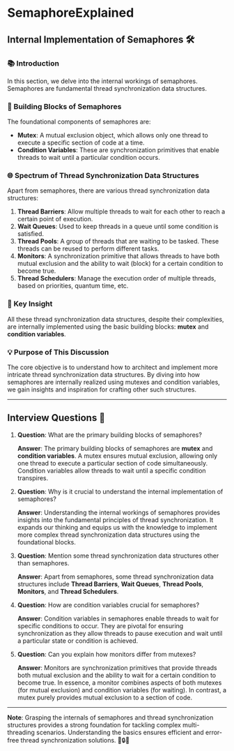 # SemaphoreExplained

## Internal Implementation of Semaphores 🛠️

### 📚 Introduction

In this section, we delve into the internal workings of semaphores. Semaphores are fundamental thread synchronization data structures.

### 🔩 Building Blocks of Semaphores

The foundational components of semaphores are:
- **Mutex**: A mutual exclusion object, which allows only one thread to execute a specific section of code at a time.
- **Condition Variables**: These are synchronization primitives that enable threads to wait until a particular condition occurs.

### 🌐 Spectrum of Thread Synchronization Data Structures

Apart from semaphores, there are various thread synchronization data structures:
1. **Thread Barriers**: Allow multiple threads to wait for each other to reach a certain point of execution.
2. **Wait Queues**: Used to keep threads in a queue until some condition is satisfied.
3. **Thread Pools**: A group of threads that are waiting to be tasked. These threads can be reused to perform different tasks.
4. **Monitors**: A synchronization primitive that allows threads to have both mutual exclusion and the ability to wait (block) for a certain condition to become true.
5. **Thread Schedulers**: Manage the execution order of multiple threads, based on priorities, quantum time, etc.

### 🧠 Key Insight

All these thread synchronization data structures, despite their complexities, are internally implemented using the basic building blocks: **mutex** and **condition variables**.

### 💡 Purpose of This Discussion

The core objective is to understand how to architect and implement more intricate thread synchronization data structures. By diving into how semaphores are internally realized using mutexes and condition variables, we gain insights and inspiration for crafting other such structures.

---

## Interview Questions 🤔

1. **Question**: What are the primary building blocks of semaphores?

   **Answer**: The primary building blocks of semaphores are **mutex** and **condition variables**. A mutex ensures mutual exclusion, allowing only one thread to execute a particular section of code simultaneously. Condition variables allow threads to wait until a specific condition transpires.

2. **Question**: Why is it crucial to understand the internal implementation of semaphores?

   **Answer**: Understanding the internal workings of semaphores provides insights into the fundamental principles of thread synchronization. It expands our thinking and equips us with the knowledge to implement more complex thread synchronization data structures using the foundational blocks.

3. **Question**: Mention some thread synchronization data structures other than semaphores.

   **Answer**: Apart from semaphores, some thread synchronization data structures include **Thread Barriers**, **Wait Queues**, **Thread Pools**, **Monitors**, and **Thread Schedulers**.

4. **Question**: How are condition variables crucial for semaphores?

   **Answer**: Condition variables in semaphores enable threads to wait for specific conditions to occur. They are pivotal for ensuring synchronization as they allow threads to pause execution and wait until a particular state or condition is achieved.

5. **Question**: Can you explain how monitors differ from mutexes?

   **Answer**: Monitors are synchronization primitives that provide threads both mutual exclusion and the ability to wait for a certain condition to become true. In essence, a monitor combines aspects of both mutexes (for mutual exclusion) and condition variables (for waiting). In contrast, a mutex purely provides mutual exclusion to a section of code.

---

**Note**: Grasping the internals of semaphores and thread synchronization structures provides a strong foundation for tackling complex multi-threading scenarios. Understanding the basics ensures efficient and error-free thread synchronization solutions. 🧵🔒🧠
